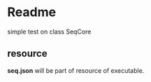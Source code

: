 # Readme

simple test on class SeqCore

## resource

**seq.json** will be part of resource of executable.
